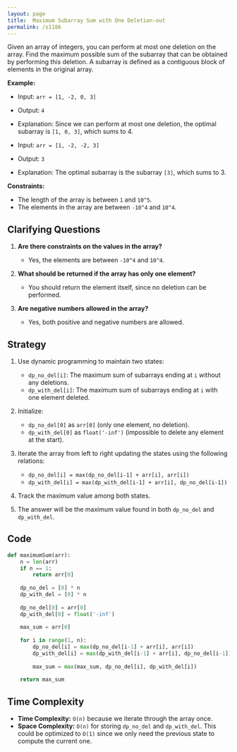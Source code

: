 ```yaml
---
layout: page
title:  Maximum Subarray Sum with One Deletion-out
permalink: /s1186
---
```


Given an array of integers, you can perform at most one deletion on the array. Find the maximum possible sum of the subarray that can be obtained by performing this deletion. A subarray is defined as a contiguous block of elements in the original array.

**Example:**

- Input: `arr = [1, -2, 0, 3]`
- Output: `4`
- Explanation: Since we can perform at most one deletion, the optimal subarray is `[1, 0, 3]`, which sums to 4.

- Input: `arr = [1, -2, -2, 3]`
- Output: `3`
- Explanation: The optimal subarray is the subarray `[3]`, which sums to 3.

**Constraints:**

- The length of the array is between `1` and `10^5`.
- The elements in the array are between `-10^4` and `10^4`.

## Clarifying Questions

1. **Are there constraints on the values in the array?**
   - Yes, the elements are between `-10^4` and `10^4`.

2. **What should be returned if the array has only one element?**
   - You should return the element itself, since no deletion can be performed.

3. **Are negative numbers allowed in the array?**
   - Yes, both positive and negative numbers are allowed.

## Strategy

1. Use dynamic programming to maintain two states:
   - `dp_no_del[i]`: The maximum sum of subarrays ending at `i` without any deletions.
   - `dp_with_del[i]`: The maximum sum of subarrays ending at `i` with one element deleted.

2. Initialize:
   - `dp_no_del[0]` as `arr[0]` (only one element, no deletion).
   - `dp_with_del[0]` as `float('-inf')` (impossible to delete any element at the start).

3. Iterate the array from left to right updating the states using the following relations:
   - `dp_no_del[i] = max(dp_no_del[i-1] + arr[i], arr[i])`
   - `dp_with_del[i] = max(dp_with_del[i-1] + arr[i], dp_no_del[i-1])`

4. Track the maximum value among both states.

5. The answer will be the maximum value found in both `dp_no_del` and `dp_with_del`.

## Code

```python
def maximumSum(arr):
    n = len(arr)
    if n == 1:
        return arr[0]
    
    dp_no_del = [0] * n
    dp_with_del = [0] * n
    
    dp_no_del[0] = arr[0]
    dp_with_del[0] = float('-inf')
    
    max_sum = arr[0]
    
    for i in range(1, n):
        dp_no_del[i] = max(dp_no_del[i-1] + arr[i], arr[i])
        dp_with_del[i] = max(dp_with_del[i-1] + arr[i], dp_no_del[i-1])
        
        max_sum = max(max_sum, dp_no_del[i], dp_with_del[i])
    
    return max_sum
```

## Time Complexity

- **Time Complexity:** `O(n)` because we iterate through the array once.
- **Space Complexity:** `O(n)` for storing `dp_no_del` and `dp_with_del`. This could be optimized to `O(1)` since we only need the previous state to compute the current one.